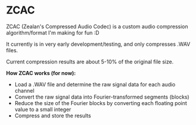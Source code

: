 # ZCAC
ZCAC (Zealan's Compressed Audio Codec) is a custom audio compression algorithm/format I'm making for fun :D

It currently is in very early development/testing, and only compresses .WAV files.

Current compression results are about 5-10% of the original file size.

**How ZCAC works (for now):**
- Load a .WAV file and determine the raw signal data for each audio channel
- Convert the raw signal data into Fourier-transformed segments (blocks)
- Reduce the size of the Fourier blocks by converting each floating point value to a small integer
- Compress and store the results
